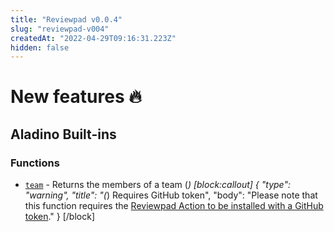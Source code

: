 ```yaml
---
title: "Reviewpad v0.0.4"
slug: "reviewpad-v004"
createdAt: "2022-04-29T09:16:31.223Z"
hidden: false
---
```

# New features :fire: 

## Aladino Built-ins

### Functions
- [`team`](https://docs.reviewpad.com/docs/aladino-builtins#team) - Returns the members of a team (*)
[block:callout]
{
  "type": "warning",
  "title": "(*) Requires GitHub token",
  "body": "Please note that this function requires the [Reviewpad Action to be installed with a GitHub token](https://docs.reviewpad.com/docs/github-action-with-github-token)."
}
[/block]